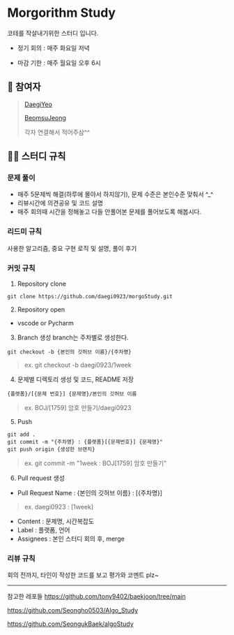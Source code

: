 # Morgorithm Study
코테를 작살내기위한 스터디 입니다.

- 정기 회의 : 매주 화요일 저녁

- 마감 기한 : 매주 월요일 오후 6시


## 👥 참여자
> [DaegiYeo](https://github.com/daegi0923)
> 
> [BeomsuJeong](https://github.com/jbs0708)
> 
> 각자 연결해서 적어주삼^^

## 💁‍♂️ 스터디 규칙
### 문제 풀이
- 매주 5문제씩 해결(하루에 몰아서 하지않기), 문제 수준은 본인수준 맞춰서 ^_^
- 리뷰시간에 의견공유 및 코드 설명
- 매주 회의때 시간을 정해놓고 다들 안풀어본 문제를 풀어보도록 해봅시다.



### 리드미 규칙
사용한 알고리즘, 중요 구현 로직 및 설명, 풀이 후기

### 커밋 규칙
1. Repository clone
```
git clone https://github.com/daegi0923/morgoStudy.git
```
2. Repository open
- vscode or Pycharm
3. Branch 생성
branch는 주차별로 생성한다.
```
git checkout -b {본인의 깃허브 이름}/{주차명}
```
> ex. git checkout -b daegi0923/1week

4. 문제별 디렉토리 생성 및 코드, README 저장
```
{플랫폼}/[{문제 번호}] {문제명}/본인의 깃허브 이름
```
> ex. BOJ/[1759] 암호 만들기/daegi0923

5. Push
```
git add .
git commit -m "{주차명} : {플랫폼}[{문제번호}] {문제명}"
git push origin {생성한 브랜치}
```
> ex. git commit -m "1week : BOJ[1759] 암호 만들기"

6. Pull request 생성
- Pull Request Name : {본인의 깃허브 이름} : [{주차명}]
> ex. daegi0923 : [1week]

- Content : 문제명, 시간복잡도
- Label : 플랫폼, 언어
- Assignees : 본인
스터디 회의 후, merge
### 리뷰 규칙
회의 전까지, 타인이 작성한 코드를 보고 평가와 코멘트 plz~

---
참고한 레포들
https://github.com/tony9402/baekjoon/tree/main

https://github.com/Seongho0503/Algo_Study

https://github.com/SeongukBaek/algoStudy
